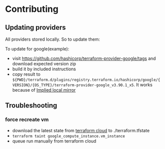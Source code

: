 # Contributing

## Updating providers

All providers stored locally. So to update them:

To update for google(example):
- visit https://github.com/hashicorp/terraform-provider-google/tags
  and download expected version zip
- build it by included instructions
- copy result to `${PWD}/terraform.d/plugins/registry.terraform.io/hashicorp/google/{VERSION}/{OS_TYPE}/terraform-provider-google_v3.90.1_x5`.
  It works because of [Implied local mirror](https://www.terraform.io/cli/config/config-file#implied-local-mirror-directories)


## Troubleshooting

### force recreate vm

- download the latest state
  from [terraform cloud](https://app.terraform.io/app/antonmarin/workspaces/platform/states) to ./terraform.tfstate
- `terraform taint google_compute_instance.vm_instance`
- queue run manually from terraform cloud
